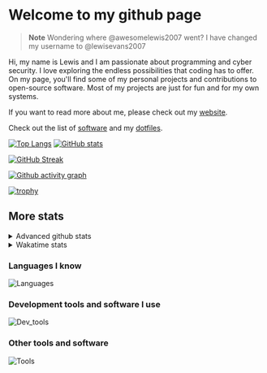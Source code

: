 # Welcome to my github page

> **Note**
> Wondering where @awesomelewis2007 went? I have changed my username to @lewisevans2007

Hi, my name is Lewis and I am passionate about programming and cyber security. I love exploring the endless possibilities that coding has to offer. On my page, you'll find some of my personal projects and contributions to open-source software. Most of my projects are just for fun and for my own systems.

If you want to read more about me, please check out my [website](https://lewisevans2007.github.io/).

Check out the list of [software](https://github.com/lewisevans2007/lewisevans2007/blob/master/software.md) and my [dotfiles](https://github.com/lewisevans2007/dotfiles).

[![Top Langs](https://github-readme-stats.vercel.app/api/top-langs/?username=lewisevans2007&hide=html,css,jupyter%20notebook&langs_count=10&layout=donut&theme=transparent&exclude_repo=GPT-code-repository,Obsidian_vault)](https://github.com/anuraghazra/github-readme-stats) 
[![GitHub stats](https://github-readme-stats.vercel.app/api?username=lewisevans2007&show_icons=true&theme=transparent)](https://github.com/anuraghazra/github-readme-stats)

[![GitHub Streak](https://streak-stats.demolab.com?user=lewisevans2007&theme=transparent)](https://git.io/streak-stats)

[![Github activity graph](https://github-readme-activity-graph.vercel.app/graph?username=lewisevans2007&theme=github-compact&area=true)](https://github.com/ashutosh00710/github-readme-activity-graph)

[![trophy](https://github-profile-trophy.vercel.app/?username=lewisevans2007&theme=darkhub)](https://github.com/ryo-ma/github-profile-trophy)

## More stats
<details close>
<summary>Advanced github stats</summary>
<br>
  
![Metrics](https://raw.githubusercontent.com/lewisevans2007/lewisevans2007/master/github-metrics.svg)
  
</details>

<details close>
<summary>Wakatime stats</summary>
<br>

<!--START_SECTION:waka-->

```txt
Makefile       1 hr 13 mins    ███████▓░░░░░░░░░░░░░░░░░   30.51 %
Python         32 mins         ███▒░░░░░░░░░░░░░░░░░░░░░   13.60 %
Text           27 mins         ███░░░░░░░░░░░░░░░░░░░░░░   11.44 %
JavaScript     20 mins         ██░░░░░░░░░░░░░░░░░░░░░░░   08.38 %
Markdown       15 mins         █▓░░░░░░░░░░░░░░░░░░░░░░░   06.45 %
HTML           13 mins         █▒░░░░░░░░░░░░░░░░░░░░░░░   05.78 %
Vim Script     10 mins         █░░░░░░░░░░░░░░░░░░░░░░░░   04.17 %
C              9 mins          █░░░░░░░░░░░░░░░░░░░░░░░░   03.82 %
CSS            7 mins          ▓░░░░░░░░░░░░░░░░░░░░░░░░   03.22 %
Batchfile      6 mins          ▓░░░░░░░░░░░░░░░░░░░░░░░░   02.57 %
XML            5 mins          ▓░░░░░░░░░░░░░░░░░░░░░░░░   02.48 %
JSON           4 mins          ▒░░░░░░░░░░░░░░░░░░░░░░░░   01.71 %
Assembly       4 mins          ▒░░░░░░░░░░░░░░░░░░░░░░░░   01.70 %
INI            3 mins          ▒░░░░░░░░░░░░░░░░░░░░░░░░   01.35 %
C++            2 mins          ▒░░░░░░░░░░░░░░░░░░░░░░░░   01.19 %
```

<!--END_SECTION:waka-->
</details>

### Languages I know
![Languages](https://skillicons.dev/icons?i=python,cpp,cs,c,javascript,nodejs,dotnet,bash,css,html,rust)
### Development tools and software I use
![Dev_tools](https://skillicons.dev/icons?i=git,docker,github,googlecloud,vscode,visualstudio,raspberrypi,linux,powershell,replit)
### Other tools and software
![Tools](https://skillicons.dev/icons?i=blender,ps,pr,ai,xd,figma)
